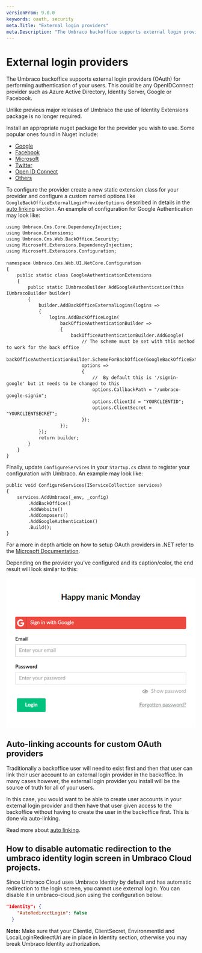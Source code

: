 ```yaml
---
versionFrom: 9.0.0
keywords: oauth, security
meta.Title: "External login providers"
meta.Description: "The Umbraco backoffice supports external login providers (OAuth) for performing authentication of your users. This could be any OpenIDConnect provider such as Azure Active Directory, Identity Server, Google or Facebook."
---
```


# External login providers

The Umbraco backoffice supports external login providers (OAuth) for performing authentication of your users. This could be any OpenIDConnect provider such as Azure Active Directory, Identity Server, Google or Facebook.

Unlike previous major releases of Umbraco the use of Identity Extensions package is no longer required.

Install an appropriate nuget package for the provider you wish to use. Some popular ones found in Nuget include:
 * [Google](https://www.nuget.org/packages/Microsoft.AspNetCore.Authentication.Google)
 * [Facebook](https://www.nuget.org/packages/Microsoft.AspNetCore.Authentication.Facebook)
 * [Microsoft](https://www.nuget.org/packages/Microsoft.AspNetCore.Authentication.MicrosoftAccount/)
 * [Twitter](https://www.nuget.org/packages/Microsoft.AspNetCore.Authentication.Twitter/3.0.0)
 * [Open ID Connect](https://www.nuget.org/packages/Microsoft.AspNetCore.Authentication.OpenIdConnect)
 * [Others](https://docs.microsoft.com/en-us/aspnet/core/security/authentication/social/other-logins?view=aspnetcore-5.0)

To configure the provider create a new static extension class for your provider and configure a custom named options like `GoogleBackOfficeExternalLoginProviderOptions` described in details in the [auto linking](../auto-linking/index.md) section.
An example of configuration for Google Authentication may look like:

```Csharp
using Umbraco.Cms.Core.DependencyInjection;
using Umbraco.Extensions;
using Umbraco.Cms.Web.BackOffice.Security;
using Microsoft.Extensions.DependencyInjection;
using Microsoft.Extensions.Configuration;

namespace Umbraco.Cms.Web.UI.NetCore.Configuration
{
    public static class GoogleAuthenticationExtensions
    {
        public static IUmbracoBuilder AddGoogleAuthentication(this IUmbracoBuilder builder)
        {
            builder.AddBackOfficeExternalLogins(logins =>
            {
                logins.AddBackOfficeLogin(
                    backOfficeAuthenticationBuilder =>
                    {
                        backOfficeAuthenticationBuilder.AddGoogle(
                            // The scheme must be set with this method to work for the back office
                            backOfficeAuthenticationBuilder.SchemeForBackOffice(GoogleBackOfficeExternalLoginProviderOptions.SchemeName),
                            options =>
                            {
                                //  By default this is '/signin-google' but it needs to be changed to this
                                options.CallbackPath = "/umbraco-google-signin";
                                options.ClientId = "YOURCLIENTID";
                                options.ClientSecret = "YOURCLIENTSECRET";
                            });
                    });
            });
            return builder;
        }
    }
}
```

Finally, update `ConfigureServices` in your `Startup.cs` class to register your configuration with Umbraco. An example may look like:
```Csharp
public void ConfigureServices(IServiceCollection services)
{
    services.AddUmbraco(_env, _config)
        .AddBackOffice()
        .AddWebsite()
        .AddComposers()
        .AddGoogleAuthentication()
        .Build();
}
```

For a more in depth article on how to setup OAuth providers in .NET refer to the [Microsoft Documentation](https://docs.microsoft.com/en-us/aspnet/core/security/authentication/social/?view=aspnetcore-5.0&tabs=visual-studio).

Depending on the provider you've configured and its caption/color, the end result will look similar to this:

![OAuth Login Screen](images/google-oauth-v8.png)

## Auto-linking accounts for custom OAuth providers

Traditionally a backoffice user will need to exist first and then that user can link their user account to an external login provider in the backoffice. In many cases however, the external login provider you install will be the source of truth for all of your users.

In this case, you would want to be able to create user accounts in your external login provider and then have that user given access to the backoffice without having to create the user in the backoffice first. This is done via auto-linking.

Read more about [auto linking](../auto-linking/index.md).

## How to disable automatic redirection to the umbraco identity login screen in Umbraco Cloud projects.

Since Umbraco Cloud uses Umbraco Identity by default and has automatic redirection to the login screen, you cannot use external login.
You can disable it in umbraco-cloud.json using the configuration below:

```json
"Identity": {
    "AutoRedirectLogin": false 
  }
```

**Note:** Make sure that your ClientId, ClientSecret, EnvironmentId and LocalLoginRedirectUri are in place in Identity section, otherwise you may break Umbraco Identity authorization.